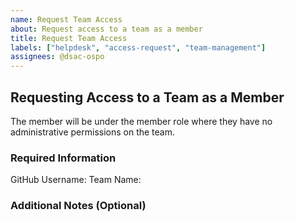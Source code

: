 ```yaml
---
name: Request Team Access
about: Request access to a team as a member
title: Request Team Access
labels: ["helpdesk", "access-request", "team-management"]
assignees: @dsac-ospo
---
```


## Requesting Access to a Team as a Member

The member will be under the member role where they have no administrative permissions on the team.

### Required Information

GitHub Username: <!-- Provide your GitHub username -->
Team Name: <!-- Provide the team name you are requesting access to -->

### Additional Notes (Optional)

<!-- Provide any additional context or requests -->
